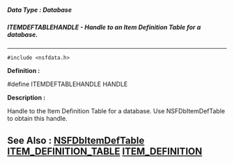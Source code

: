 ##### Data Type : Database
##### ITEMDEFTABLEHANDLE - Handle to an Item Definition Table for a database.
---
```
#include <nsfdata.h>
```

**Definition :**

#define ITEMDEFTABLEHANDLE HANDLE

**Description :**

Handle to the Item Definition Table for a database.  Use NSFDbItemDefTable to obtain this handle.


**See Also :**
[NSFDbItemDefTable](/domino-c-api-docs/reference/Func/NSFDbItemDefTable)
[ITEM_DEFINITION_TABLE](/domino-c-api-docs/reference/Data/ITEM_DEFINITION_TABLE)
[ITEM_DEFINITION](/domino-c-api-docs/reference/Data/ITEM_DEFINITION)
---
